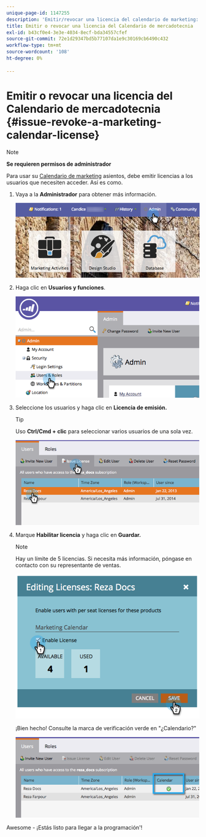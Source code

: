 ```yaml
---
unique-page-id: 1147255
description: 'Emitir/revocar una licencia del calendario de marketing: Documentos de Marketo: Documentación del producto'
title: Emitir o revocar una licencia del Calendario de mercadotecnia
exl-id: b43cf0e4-3e3e-4034-8ecf-bda34557cfef
source-git-commit: 72e1d29347bd5b77107da1e9c30169cb6490c432
workflow-type: tm+mt
source-wordcount: '108'
ht-degree: 0%

---
```


# Emitir o revocar una licencia del Calendario de mercadotecnia {#issue-revoke-a-marketing-calendar-license}

>[!NOTE]
>
>**Se requieren permisos de administrador**

Para usar su [Calendario de marketing](/help/marketo/product-docs/core-marketo-concepts/marketing-calendar/understanding-the-calendar/navigating-the-marketing-calendar.md) asientos, debe emitir licencias a los usuarios que necesiten acceder. Así es como.

1. Vaya a la **Administrador** para obtener más información.

   ![](assets/adminhand.png)

1. Haga clic en **Usuarios y funciones**.

   ![](assets/2.png)

1. Seleccione los usuarios y haga clic en **Licencia de emisión.**

   >[!TIP]
   >
   >Uso **Ctrl/Cmd + clic** para seleccionar varios usuarios de una sola vez.

   ![](assets/3.png)

1. Marque **Habilitar licencia** y haga clic en **Guardar.**

   >[!NOTE]
   >
   >Hay un límite de 5 licencias. Si necesita más información, póngase en contacto con su representante de ventas.

   ![](assets/4.png)

   ¡Bien hecho! Consulte la marca de verificación verde en &quot;¿Calendario?&quot;

   ![](assets/5.png)

Awesome - ¡Estás listo para llegar a la programación&#39;!
